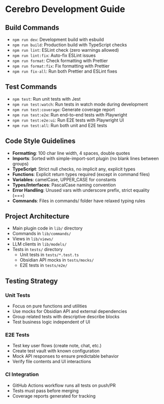 # Cerebro Development Guide

## Build Commands

-   `npm run dev`: Development build with esbuild
-   `npm run build`: Production build with TypeScript checks
-   `npm run lint`: ESLint check (zero warnings allowed)
-   `npm run lint:fix`: Auto-fix ESLint issues
-   `npm run format`: Check formatting with Prettier
-   `npm run format:fix`: Fix formatting with Prettier
-   `npm run fix-all`: Run both Prettier and ESLint fixes

## Test Commands

-   `npm test`: Run unit tests with Jest
-   `npm run test:watch`: Run tests in watch mode during development
-   `npm run test:coverage`: Generate coverage report
-   `npm run test:e2e`: Run end-to-end tests with Playwright
-   `npm run test:e2e:ui`: Run E2E tests with Playwright UI
-   `npm run test:all`: Run both unit and E2E tests

## Code Style Guidelines

-   **Formatting**: 100 char line width, 4 spaces, double quotes
-   **Imports**: Sorted with simple-import-sort plugin (no blank lines between groups)
-   **TypeScript**: Strict null checks, no implicit any, explicit types
-   **Functions**: Explicit return types required (except in command files)
-   **Variables**: camelCase, UPPER_CASE for constants
-   **Types/Interfaces**: PascalCase naming convention
-   **Error Handling**: Unused vars with underscore prefix, strict equality (===)
-   **Commands**: Files in commands/ folder have relaxed typing rules

## Project Architecture

-   Main plugin code in `lib/` directory
-   Commands in `lib/commands/`
-   Views in `lib/views/`
-   LLM clients in `lib/models/`
-   Tests in `tests/` directory
    -   Unit tests in `tests/*.test.ts`
    -   Obsidian API mocks in `tests/mocks/`
    -   E2E tests in `tests/e2e/`

## Testing Strategy

### Unit Tests

-   Focus on pure functions and utilities
-   Use mocks for Obsidian API and external dependencies
-   Group related tests with descriptive describe blocks
-   Test business logic independent of UI

### E2E Tests

-   Test key user flows (create note, chat, etc.)
-   Create test vault with known configuration
-   Mock API responses to ensure predictable behavior
-   Verify file contents and UI interactions

### CI Integration

-   GitHub Actions workflow runs all tests on push/PR
-   Tests must pass before merging
-   Coverage reports generated for tracking
